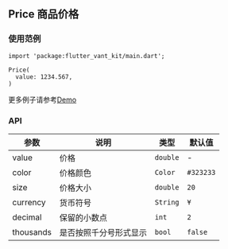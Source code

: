 ## Price 商品价格

### 使用范例

```
import 'package:flutter_vant_kit/main.dart';

Price(
  value: 1234.567,
)
```

更多例子请参考[Demo](../example/lib/routes/demoPrice.dart)

### API

| 参数  | 说明  | 类型  | 默认值  |
| ------------ | ------------ | ------------ | ------------ |
| value | 价格 | `double` | - |
| color | 价格颜色 | `Color` | `#323233` |
| size | 价格大小 | `double` | `20` |
| currency | 货币符号 | `String` | `¥` |
| decimal | 保留的小数点 | `int` | `2` |
| thousands | 是否按照千分号形式显示 | `bool` | `false` |
